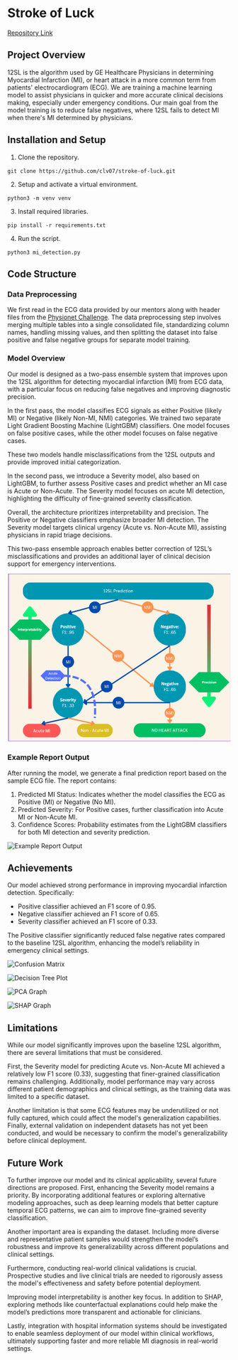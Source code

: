 # Stroke of Luck 
[Repository Link](https://github.com/clv07/stroke-of-luck)

## Project Overview
12SL is the algorithm used by GE Healthcare Physicians in determining Myocardial Infarction (MI), or heart attack in a more common term from patients' electrocardiogram (ECG). We are training a machine learning model to assist physicians in quicker and more accurate clinical decisions making, especially under emergency conditions. Our main goal from the model training is to reduce false negatives, where 12SL fails to detect MI when there's MI determined by physicians.

## Installation and Setup
1. Clone the repository.
```
git clone https://github.com/clv07/stroke-of-luck.git
```
2. Setup and activate a virtual environment.
```
python3 -m venv venv
```
3. Install required libraries. 
```
pip install -r requirements.txt
```
4. Run the script.
```
python3 mi_detection.py
```

## Code Structure

### Data Preprocessing
We first read in the ECG data provided by our mentors along with header files from the [Physionet Challenge](https://moody-challenge.physionet.org/2021/). The data preprocessing step involves merging multiple tables into a single consolidated file, standardizing column names, handling missing values, and then splitting the dataset into false positive and false negative groups for separate model training.

### Model Overview
Our model is designed as a two-pass ensemble system that improves upon the 12SL algorithm for detecting myocardial infarction (MI) from ECG data, with a particular focus on reducing false negatives and improving diagnostic precision.

In the first pass, the model classifies ECG signals as either Positive (likely MI) or Negative (likely Non-MI, NMI) categories. We trained two separate Light Gradient Boosting Machine (LightGBM) classifiers. One model focuses on false positive cases, while the other model focuses on false negative cases.

These two models handle misclassifications from the 12SL outputs and provide improved initial categorization.

In the second pass, we introduce a Severity model, also based on LightGBM, to further assess Positive cases and predict whether an MI case is Acute or Non-Acute. The Severity model focuses on acute MI detection, highlighting the difficulty of fine-grained severity classification.

Overall, the architecture prioritizes interpretability and precision. The Positive or Negative classifiers emphasize broader MI detection. The Severity model targets clinical urgency (Acute vs. Non-Acute MI), assisting physicians in rapid triage decisions.

This two-pass ensemble approach enables better correction of 12SL’s misclassifications and provides an additional layer of clinical decision support for emergency interventions.

![Machine Learning Model Design](readme_images/models.png)

### Example Report Output
After running the model, we generate a final prediction report based on the sample ECG file. 
The report contains:
1. Predicted MI Status: Indicates whether the model classifies the ECG as Positive (MI) or Negative (No MI).
2. Predicted Severity: For Positive cases, further classification into Acute MI or Non-Acute MI.
3. Confidence Scores: Probability estimates from the LightGBM classifiers for both MI detection and severity prediction.

![Example Report Output]()

## Achievements
Our model achieved strong performance in improving myocardial infarction detection. Specifically:
- Positive classifier achieved an F1 score of 0.95.
- Negative classifier achieved an F1 score of 0.65.
- Severity classifier achieved an F1 score of 0.33.

The Positive classifier significantly reduced false negative rates compared to the baseline 12SL algorithm, enhancing the model’s reliability in emergency clinical settings.

![Confusion Matrix]()

![Decision Tree Plot]()

![PCA Graph]()

![SHAP Graph]()

## Limitations

While our model significantly improves upon the baseline 12SL algorithm, there are several limitations that must be considered. 

First, the Severity model for predicting Acute vs. Non-Acute MI achieved a relatively low F1 score (0.33), suggesting that finer-grained classification remains challenging. Additionally, model performance may vary across different patient demographics and clinical settings, as the training data was limited to a specific dataset. 

Another limitation is that some ECG features may be underutilized or not fully captured, which could affect the model's generalization capabilities. Finally, external validation on independent datasets has not yet been conducted, and would be necessary to confirm the model's generalizability before clinical deployment.


## Future Work

To further improve our model and its clinical applicability, several future directions are proposed. First, enhancing the Severity model remains a priority. By incorporating additional features or exploring alternative modeling approaches, such as deep learning models that better capture temporal ECG patterns, we can aim to improve fine-grained severity classification.

Another important area is expanding the dataset. Including more diverse and representative patient samples would strengthen the model’s robustness and improve its generalizability across different populations and clinical settings.

Furthermore, conducting real-world clinical validations is crucial. Prospective studies and live clinical trials are needed to rigorously assess the model's effectiveness and safety before potential deployment.

Improving model interpretability is another key focus. In addition to SHAP, exploring methods like counterfactual explanations could help make the model’s predictions more transparent and actionable for clinicians.

Lastly, integration with hospital information systems should be investigated to enable seamless deployment of our model within clinical workflows, ultimately supporting faster and more reliable MI diagnosis in real-world settings.